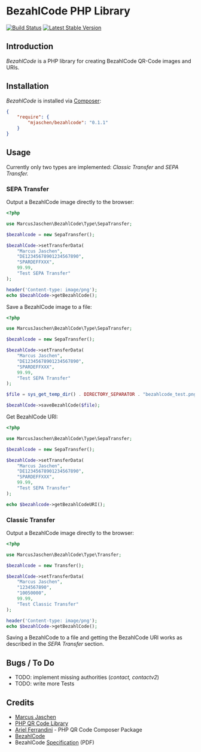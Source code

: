 # BezahlCode PHP Library

[![Build Status](https://travis-ci.org/mjaschen/bezahlcode.png?branch=master)](https://travis-ci.org/mjaschen/bezahlcode) [![Latest Stable Version](https://poser.pugx.org/mjaschen/bezahlcode/v/stable.png)](https://packagist.org/packages/mjaschen/bezahlcode)

## Introduction

*BezahlCode* is a PHP library for creating BezahlCode QR-Code images and URIs.

## Installation

*BezahlCode* is installed via [Composer](http://getcomposer.org/):

``` json
{
    "require": {
        "mjaschen/bezahlcode": "0.1.1"
    }
}
```

## Usage

Currently only two types are implemented: *Classic Transfer* and *SEPA Transfer.*

### SEPA Transfer

Output a BezahlCode image directly to the browser:

``` php
<?php

use MarcusJaschen\BezahlCode\Type\SepaTransfer;

$bezahlcode = new SepaTransfer();

$bezahlCode->setTransferData(
    "Marcus Jaschen",
    "DE12345678901234567890",
    "SPARDEFFXXX",
    99.99,
    "Test SEPA Transfer"
);

header('Content-type: image/png');
echo $bezahlCode->getBezahlCode();
```

Save a BezahlCode image to a file:

``` php
<?php

use MarcusJaschen\BezahlCode\Type\SepaTransfer;

$bezahlcode = new SepaTransfer();

$bezahlCode->setTransferData(
    "Marcus Jaschen",
    "DE12345678901234567890",
    "SPARDEFFXXX",
    99.99,
    "Test SEPA Transfer"
);

$file = sys_get_temp_dir() . DIRECTORY_SEPARATOR . "bezahlcode_test.png";

$bezahlCode->saveBezahlCode($file);
```

Get BezahlCode URI:

``` php
<?php

use MarcusJaschen\BezahlCode\Type\SepaTransfer;

$bezahlcode = new SepaTransfer();

$bezahlCode->setTransferData(
    "Marcus Jaschen",
    "DE12345678901234567890",
    "SPARDEFFXXX",
    99.99,
    "Test SEPA Transfer"
);

echo $bezahlcode->getBezahlCodeURI();
```

### Classic Transfer

Output a BezahlCode image directly to the browser:

``` php
<?php

use MarcusJaschen\BezahlCode\Type\Transfer;

$bezahlcode = new Transfer();

$bezahlCode->setTransferData(
    "Marcus Jaschen",
    "1234567890",
    "10050000",
    99.99,
    "Test Classic Transfer"
);

header('Content-type: image/png');
echo $bezahlCode->getBezahlCode();
```

Saving a BezahlCode to a file and getting the BezahlCode URI works as described in the *SEPA Transfer* section.

## Bugs / To Do

* TODO: implement missing authorities (*contact, contactv2*)
* TODO: write more Tests

## Credits

* [Marcus Jaschen](https://github.com/mjaschen)
* [PHP QR Code Library](http://phpqrcode.sourceforge.net)
* [Ariel Ferrandini](https://github.com/aferrandini) - PHP QR Code Composer Package
* [BezahlCode](http://www.bezahlcode.de/)
* BezahlCode [Specification](http://www.bezahlcode.de/wp-content/uploads/BezahlCode_TechDok.pdf) (PDF)
